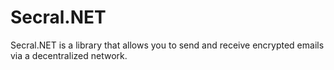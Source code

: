 # Secral.NET
Secral.NET is a library that allows you to send and receive encrypted emails via a decentralized network.
